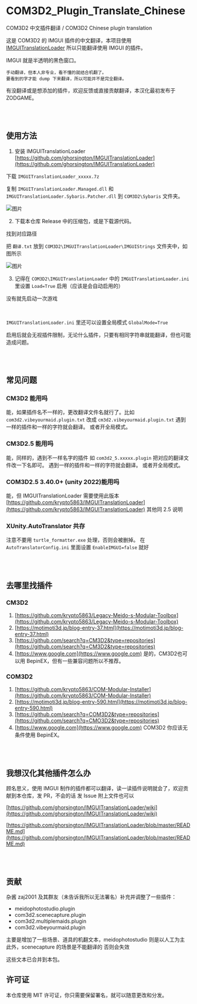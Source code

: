 # COM3D2_Plugin_Translate_Chinese
COM3D2 中文插件翻译 / COM3D2 Chinese plugin translation


这是 COM3D2 的 IMGUI 插件的中文翻译，本项目使用 [IMGUITranslationLoader](https://github.com/ghorsington/IMGUITranslationLoader) 所以只能翻译使用 IMGUI 的插件。

IMGUI 就是半透明的黑色窗口。

```
手动翻译，但本人非专业，看不懂的就结合机翻了。
要看到的字才能 dump 下来翻译，所以可能并不是完全翻译。
```

有没翻译或是想添加的插件，欢迎反馈或直接贡献翻译，本汉化最初发布于 ZODGAME。

<br>
<br>

## 使用方法

1. 安装 IMGUITranslationLoader
[https://github.com/ghorsington/IMGUITranslationLoader](https://github.com/ghorsington/IMGUITranslationLoader)

下载 `IMGUITranslationLoader_xxxxx.7z`

复制 `IMGUITranslationLoader.Managed.dll` 和 `IMGUITranslationLoader.Sybaris.Patcher.dll` 到 `COM3D2\Sybaris` 文件夹。

![图片](https://github.com/user-attachments/assets/5f91581c-30e8-4a6e-9fb7-7112fe33a9cf)


2. 下载本仓库 Release 中的压缩包，或是下载源代码。

找到对应路径

把 `翻译.txt` 放到 `COM3D2\IMGUITranslationLoader\IMGUIStrings` 文件夹中，如图所示

![图片](https://github.com/user-attachments/assets/a0f0a057-47ed-42d1-ac3e-90668b48cb01)

3. 记得在 `COM3D2\IMGUITranslationLoader` 中的 `IMGUITranslationLoader.ini` 里设置 `Load=True` 启用（应该是会自动启用的）

没有就先启动一次游戏

<br>

`IMGUITranslationLoader.ini` 里还可以设置全局模式 `GlobalMode=True`

启用后就会无视插件限制，无论什么插件，只要有相同字符串就能翻译，但也可能造成问题。

<br>
<br>

## 常见问题

### CM3D2 能用吗
能，如果插件名不一样的，更改翻译文件名就行了。比如 `com3d2.vibeyourmaid.plugin.txt` 改成 `cm3d2.vibeyourmaid.plugin.txt`
遇到一样的插件和一样的字符就会翻译。
或者开全局模式。


### CM3D2.5 能用吗
能，同样的，遇到不一样名字的插件 如 `com3d2_5.xxxxx.plugin` 把对应的翻译文件改一下名即可。
遇到一样的插件和一样的字符就会翻译。
或者开全局模式。

### COM3D2.5 3.40.0+ (unity 2022)能用吗
能，但 IMGUITranslationLoader 需要使用此版本 [https://github.com/krypto5863/IMGUITranslationLoader](https://github.com/krypto5863/IMGUITranslationLoader)
其他同 2.5 说明

### XUnity.AutoTranslator 共存
注意不要用 `turtle_formatter.exe` 处理，否则会被删掉。
在 `AutoTranslatorConfig.ini` 里面设置 `EnableIMGUI=false` 就好

<br>
<br>

## 去哪里找插件

### CM3D2
1. [https://github.com/krypto5863/Legacy-Meido-s-Modular-Toolbox](https://github.com/krypto5863/Legacy-Meido-s-Modular-Toolbox)
2. [https://motimoti3d.jp/blog-entry-37.html](https://motimoti3d.jp/blog-entry-37.html)
3. [https://github.com/search?q=CM3D2&type=repositories](https://github.com/search?q=CM3D2&type=repositories)
4. [https://www.google.com](https://www.google.com)
是的，CM3D2也可以用 BepinEX，但有一些兼容问题所以不推荐。

### COM3D2
1. [https://github.com/krypto5863/COM-Modular-Installer](https://github.com/krypto5863/COM-Modular-Installer)
2. [https://motimoti3d.jp/blog-entry-590.html](https://motimoti3d.jp/blog-entry-590.html)
3. [https://github.com/search?q=COM3D2&type=repositories](https://github.com/search?q=CMO3D2&type=repositories)
4. [https://www.google.com](https://www.google.com)
COM3D2 你应该无条件使用 BepinEX。

<br>
<br>

## 我想汉化其他插件怎么办
顾名思义，使用 IMGUI 制作的插件都可以翻译，读一读插件说明就会了，欢迎贡献到本仓库，发 PR，不会的话 发 Issue 附上文件也可以

[https://github.com/ghorsington/IMGUITranslationLoader/wiki](https://github.com/ghorsington/IMGUITranslationLoader/wiki)

[https://github.com/ghorsington/IMGUITranslationLoader/blob/master/README.md](https://github.com/ghorsington/IMGUITranslationLoader/blob/master/README.md)

<br>
<br>

## 贡献

杂酱 zaj2001 及其群友（未告诉我所以无法署名）补充并调整了一些插件：
 - meidophotostudio.plugin      
 - com3d2.scenecapture.plugin   
 - com3d2.multiplemaids.plugin    
 - com3d2.vibeyourmaid.plugin

主要是增加了一些场景、道具的机翻文本，meidophotostudio 则是以人工为主 此外，scenecapture 的场景是不能翻译的 否则会失效

这些文本已合并到本包。

## 许可证

本仓库使用 MIT 许可证，你只需要保留署名，就可以随意更改和分发。

